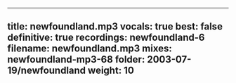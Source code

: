 
---
title: newfoundland.mp3
vocals: true
best: false
definitive: true
recordings: newfoundland-6
filename: newfoundland.mp3
mixes: newfoundland-mp3-68
folder: 2003-07-19/newfoundland
weight: 10
---
